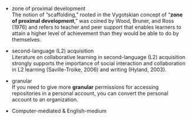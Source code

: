 * zone of proximal development   
  The notion of “scaffolding,” rooted in the Vygotskian concept of “**zone of proximal development**,” was coined by Wood, Bruner, and Ross (1976) and refers to teacher and peer support that enables learners to attain a higher level of achievement than they would be able to do by themselves.  

* second-language (L2) acquisition    
  Literature on collaborative learning in second-language (L2) acquisition strongly supports the importance of social
interaction and collaboration in L2 learning (Saville-Troike, 2006) and writing (Hyland, 2003).

* granular  
  If you need to give more **granular** permissions for accessing repositories in a personal account, you can convert the personal account to an organization.  

* Computer-mediated & English-medium
